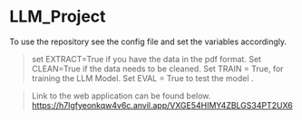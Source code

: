 # LLM_Project

To use the repository see the config file and set the variables accordingly.

>set EXTRACT=True if you have the data in the pdf format.
>Set CLEAN=True if the data needs to be cleaned.
>Set TRAIN = True, for training the LLM Model.
>Set EVAL =  True to test the model .


> Link to the web application can be found below.
> https://h7lgfyeonkqw4v6c.anvil.app/VXGE54HIMY4ZBLGS34PT2UX6
